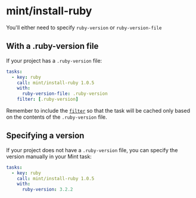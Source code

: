 # mint/install-ruby

You'll either need to specify `ruby-version` or `ruby-version-file`

## With a .ruby-version file

If your project has a `.ruby-version` file:

```yaml
tasks:
  - key: ruby
    call: mint/install-ruby 1.0.5
    with:
      ruby-version-file: .ruby-version
    filter: [.ruby-version]
```

Remember to include the [`filter`](https://www.rwx.com/docs/mint/filtering-files) so that the task will be cached only based on the contents of the `.ruby-version` file.

## Specifying a version

If your project does not have a `.ruby-version` file, you can specify the version manually in your Mint task:

```yaml
tasks:
  - key: ruby
    call: mint/install-ruby 1.0.5
    with:
      ruby-version: 3.2.2
```

